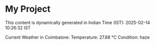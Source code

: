 # My Project

This content is dynamically generated in Indian Time (IST): 2025-02-14 10:26:32 IST


Current Weather in Coimbatore:
Temperature: 27.88 °C
Condition: haze
